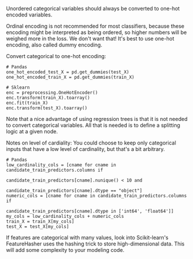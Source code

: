 Unordered categorical variables should always be converted to one-hot encoded variables. 

Ordinal encoding is not recommended for most classifiers, because these encoding might be interpreted as being ordered, so higher numbers will be weighed more in the loss. We don't want that! It's best to use one-hot encoding, also called dummy encoding. 

Convert categorical to one-hot encoding:
```
# Pandas
one_hot_encoded_test_X = pd.get_dummies(test_X)
one_hot_encoded_train_X = pd.get_dummies(train_X)
```

```
# Sklearn
enc = preprocessing.OneHotEncoder()
enc.transform(train_X).toarray()
enc.fit(train_X)
enc.transform(test_X).toarray()
```

Note that a nice advantage of using regression trees is that it is not needed to convert categorical variables. All that is needed is to define a splitting logic at a given node. 

Notes on level of cardiality:
You could choose to keep only categorical inputs that have a low level of cardinality, but that's a bit arbitrary. 
```
# Pandas
low_cardinality_cols = [cname for cname in candidate_train_predictors.columns if 
                                candidate_train_predictors[cname].nunique() < 10 and
                                candidate_train_predictors[cname].dtype == "object"]
numeric_cols = [cname for cname in candidate_train_predictors.columns if 
                                candidate_train_predictors[cname].dtype in ['int64', 'float64']]
my_cols = low_cardinality_cols + numeric_cols
train_X = train_X[my_cols]
test_X = test_X[my_cols]
```

If features are categorical with many values, look into Scikit-learn's FeatureHasher uses the hashing trick to store high-dimensional data. This will add some complexity to your modeling code.